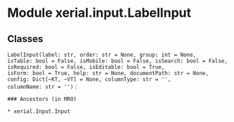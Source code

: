 Module xerial.input.LabelInput
==============================

Classes
-------

`LabelInput(label: str, order: str = None, group: int = None, isTable: bool = False, isMobile: bool = False, isSearch: bool = False, isRequired: bool = False, isEditable: bool = True, isForm: bool = True, help: str = None, documentPath: str = None, config: Dict[~KT, ~VT] = None, columnType: str = '', columnName: str = '')`
:   

    ### Ancestors (in MRO)

    * xerial.Input.Input